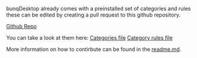 bunqDesktop already comes with a preinstalled set of categories and rules these can be edited by creating a pull request to this github repository.

[Github Repo](https://github.com/BunqCommunity/bunqDesktopTemplates)

You can take a look at them here:
[Categories file](https://raw.githubusercontent.com/BunqCommunity/bunqDesktopTemplates/master/categories.json)
[Category rules file](https://raw.githubusercontent.com/BunqCommunity/bunqDesktopTemplates/master/category-rules.json)

More information on how to contirbute can be found in the [readme.md](https://github.com/BunqCommunity/bunqDesktopTemplates/blob/master/README.md).

